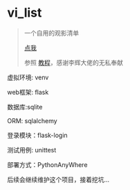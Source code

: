 # vi_list

> 一个自用的观影清单 
>
> [点我](http://r1cardohj.pythonanywhere.com/ )
>
> 参照 [教程](https://helloflask.com/book/3/)，感谢李辉大佬的无私奉献

虚拟环境: venv

web框架: flask

数据库:sqlite

ORM: sqlalchemy

登录模块：flask-login

测试用例:  unittest

部署方式：PythonAnyWhere

后续会继续维护这个项目，接着挖坑...

